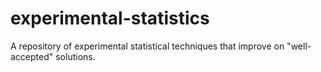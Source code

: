 # experimental-statistics
A repository of experimental statistical techniques that improve on "well-accepted" solutions.
